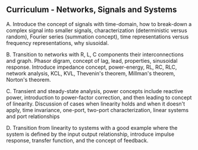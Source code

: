 ## Curriculum - Networks, Signals and Systems

A. Introduce the concept of signals with time-domain, how to break-down a complex signal into smaller signals, characterization (deterministic versus random), Fourier series (summation concept), time representations versus frequency representations, why siusoidal.
                            
B. Transition to networks with R, L, C components their interconnections and graph. Phasor digram, concept of lag, lead, properties, sinusoidal response. Introduce impedance concept, power-energy, RL, RC, RLC, network analysis, KCL, KVL, Thevenin's theorem, Millman's theorem, Norton's theorem.
                            
C. Transient and steady-state analysis, power concepts include reactive power, introduction to power-factor correction, and then leading to concept of linearity. Discussion of cases when linearity holds and when it doesn't apply, time invariance, one-port, two-port characterization, linear systems and port relationships
                            
D. Transition from linearity to systems with a good example where the system is defined by the input output relationship, introduce impulse response, transfer function, and the concept of feedback.